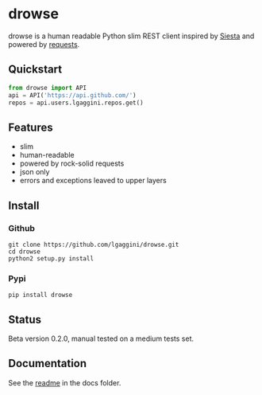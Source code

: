# drowse

drowse is a human readable Python slim REST client inspired by [Siesta](https://github.com/scastillo/siesta) and powered by [requests](https://github.com/kennethreitz/requests).

## Quickstart
```python
from drowse import API
api = API('https://api.github.com/')
repos = api.users.lgaggini.repos.get()
```
## Features
* slim
* human-readable
* powered by rock-solid requests
* json only
* errors and exceptions leaved to upper layers

## Install
### Github
```
git clone https://github.com/lgaggini/drowse.git
cd drowse
python2 setup.py install
```

### Pypi
```
pip install drowse
```

## Status
Beta version 0.2.0, manual tested on a medium tests set.

## Documentation
See the [readme](https://github.com/lgaggini/drowse/tree/master/docs/README.md) in the docs folder.
